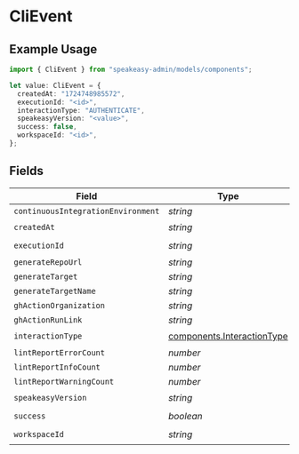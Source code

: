 # CliEvent

## Example Usage

```typescript
import { CliEvent } from "speakeasy-admin/models/components";

let value: CliEvent = {
  createdAt: "1724748985572",
  executionId: "<id>",
  interactionType: "AUTHENTICATE",
  speakeasyVersion: "<value>",
  success: false,
  workspaceId: "<id>",
};
```

## Fields

| Field                                                                    | Type                                                                     | Required                                                                 | Description                                                              |
| ------------------------------------------------------------------------ | ------------------------------------------------------------------------ | ------------------------------------------------------------------------ | ------------------------------------------------------------------------ |
| `continuousIntegrationEnvironment`                                       | *string*                                                                 | :heavy_minus_sign:                                                       | N/A                                                                      |
| `createdAt`                                                              | *string*                                                                 | :heavy_check_mark:                                                       | N/A                                                                      |
| `executionId`                                                            | *string*                                                                 | :heavy_check_mark:                                                       | N/A                                                                      |
| `generateRepoUrl`                                                        | *string*                                                                 | :heavy_minus_sign:                                                       | N/A                                                                      |
| `generateTarget`                                                         | *string*                                                                 | :heavy_minus_sign:                                                       | N/A                                                                      |
| `generateTargetName`                                                     | *string*                                                                 | :heavy_minus_sign:                                                       | N/A                                                                      |
| `ghActionOrganization`                                                   | *string*                                                                 | :heavy_minus_sign:                                                       | N/A                                                                      |
| `ghActionRunLink`                                                        | *string*                                                                 | :heavy_minus_sign:                                                       | N/A                                                                      |
| `interactionType`                                                        | [components.InteractionType](../../models/components/interactiontype.md) | :heavy_check_mark:                                                       | N/A                                                                      |
| `lintReportErrorCount`                                                   | *number*                                                                 | :heavy_minus_sign:                                                       | N/A                                                                      |
| `lintReportInfoCount`                                                    | *number*                                                                 | :heavy_minus_sign:                                                       | N/A                                                                      |
| `lintReportWarningCount`                                                 | *number*                                                                 | :heavy_minus_sign:                                                       | N/A                                                                      |
| `speakeasyVersion`                                                       | *string*                                                                 | :heavy_check_mark:                                                       | N/A                                                                      |
| `success`                                                                | *boolean*                                                                | :heavy_check_mark:                                                       | N/A                                                                      |
| `workspaceId`                                                            | *string*                                                                 | :heavy_check_mark:                                                       | N/A                                                                      |